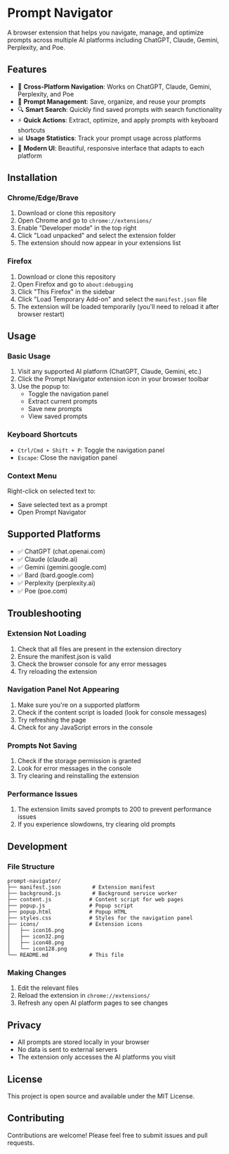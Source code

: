 # Prompt Navigator

A browser extension that helps you navigate, manage, and optimize prompts across multiple AI platforms including ChatGPT, Claude, Gemini, Perplexity, and Poe.

## Features

- 🧭 **Cross-Platform Navigation**: Works on ChatGPT, Claude, Gemini, Perplexity, and Poe
- 💾 **Prompt Management**: Save, organize, and reuse your prompts
- 🔍 **Smart Search**: Quickly find saved prompts with search functionality
- ⚡ **Quick Actions**: Extract, optimize, and apply prompts with keyboard shortcuts
- 📊 **Usage Statistics**: Track your prompt usage across platforms
- 🎨 **Modern UI**: Beautiful, responsive interface that adapts to each platform

## Installation

### Chrome/Edge/Brave

1. Download or clone this repository
2. Open Chrome and go to `chrome://extensions/`
3. Enable "Developer mode" in the top right
4. Click "Load unpacked" and select the extension folder
5. The extension should now appear in your extensions list

### Firefox

1. Download or clone this repository
2. Open Firefox and go to `about:debugging`
3. Click "This Firefox" in the sidebar
4. Click "Load Temporary Add-on" and select the `manifest.json` file
5. The extension will be loaded temporarily (you'll need to reload it after browser restart)

## Usage

### Basic Usage

1. Visit any supported AI platform (ChatGPT, Claude, Gemini, etc.)
2. Click the Prompt Navigator extension icon in your browser toolbar
3. Use the popup to:
   - Toggle the navigation panel
   - Extract current prompts
   - Save new prompts
   - View saved prompts

### Keyboard Shortcuts

- `Ctrl/Cmd + Shift + P`: Toggle the navigation panel
- `Escape`: Close the navigation panel

### Context Menu

Right-click on selected text to:
- Save selected text as a prompt
- Open Prompt Navigator

## Supported Platforms

- ✅ ChatGPT (chat.openai.com)
- ✅ Claude (claude.ai)
- ✅ Gemini (gemini.google.com)
- ✅ Bard (bard.google.com)
- ✅ Perplexity (perplexity.ai)
- ✅ Poe (poe.com)

## Troubleshooting

### Extension Not Loading

1. Check that all files are present in the extension directory
2. Ensure the manifest.json is valid
3. Check the browser console for any error messages
4. Try reloading the extension

### Navigation Panel Not Appearing

1. Make sure you're on a supported platform
2. Check if the content script is loaded (look for console messages)
3. Try refreshing the page
4. Check for any JavaScript errors in the console

### Prompts Not Saving

1. Check if the storage permission is granted
2. Look for error messages in the console
3. Try clearing and reinstalling the extension

### Performance Issues

1. The extension limits saved prompts to 200 to prevent performance issues
2. If you experience slowdowns, try clearing old prompts

## Development

### File Structure

```
prompt-navigator/
├── manifest.json          # Extension manifest
├── background.js          # Background service worker
├── content.js            # Content script for web pages
├── popup.js              # Popup script
├── popup.html            # Popup HTML
├── styles.css            # Styles for the navigation panel
├── icons/                # Extension icons
│   ├── icon16.png
│   ├── icon32.png
│   ├── icon48.png
│   └── icon128.png
└── README.md             # This file
```

### Making Changes

1. Edit the relevant files
2. Reload the extension in `chrome://extensions/`
3. Refresh any open AI platform pages to see changes

## Privacy

- All prompts are stored locally in your browser
- No data is sent to external servers
- The extension only accesses the AI platforms you visit

## License

This project is open source and available under the MIT License.

## Contributing

Contributions are welcome! Please feel free to submit issues and pull requests. 